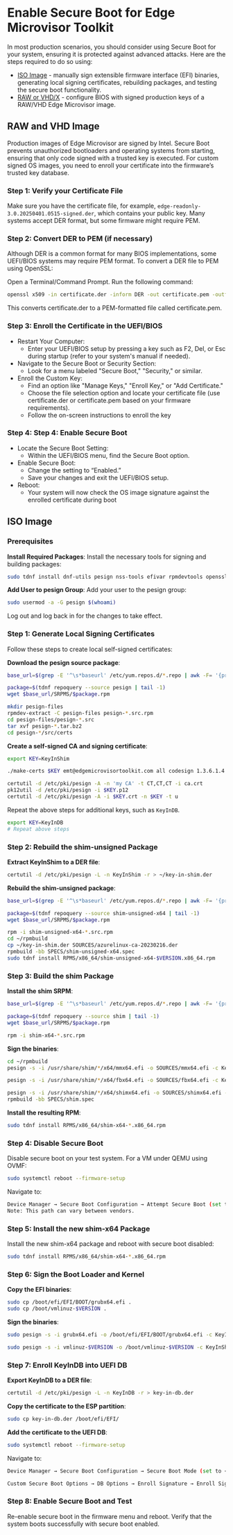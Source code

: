 # Enable Secure Boot for Edge Microvisor Toolkit

In most production scenarios, you should consider using Secure Boot for your system, ensuring
it is protected against advanced attacks. Here are the steps required to do so using:

* [ISO Image](#iso-image) - manually sign extensible firmware interface (EFI) binaries,
  generating local signing certificates, rebuilding packages, and testing the secure boot
  functionality.
* [RAW or VHD/X](#raw-and-vhd-image) - configure BIOS with signed production keys of
a RAW/VHD Edge Microvisor image.

## RAW and VHD Image

Production images of Edge Microvisor are signed by Intel. Secure Boot prevents
unauthorized bootloaders and operating systems from starting, ensuring that only
code signed with a trusted key is executed. For custom signed OS images, you need
to enroll your certificate into the firmware’s trusted key database.

### Step 1: Verify your Certificate File

Make sure you have the certificate file, for example, `edge-readonly-3.0.20250401.0515-signed.der`, which contains your public key. Many systems accept DER format,
but some firmware might require PEM.

### Step 2: Convert DER to PEM (if necessary)

Although DER is a common format for many BIOS implementations, some UEFI/BIOS
systems may require PEM format. To convert a DER file to PEM using OpenSSL:

Open a Terminal/Command Prompt. Run the following command:

```bash
openssl x509 -in certificate.der -inform DER -out certificate.pem -outform PEM
```

This converts certificate.der to a PEM-formatted file called certificate.pem.

### Step 3: Enroll the Certificate in the UEFI/BIOS

* Restart Your Computer:
  * Enter your UEFI/BIOS setup by pressing a key such as F2, Del, or Esc during startup (refer to your system's manual if needed).
* Navigate to the Secure Boot or Security Section:
  * Look for a menu labeled "Secure Boot," "Security," or similar.
* Enroll the Custom Key:
  * Find an option like "Manage Keys," "Enroll Key," or "Add Certificate."
  * Choose the file selection option and locate your certificate file (use certificate.der or certificate.pem based on your firmware requirements).
  * Follow the on-screen instructions to enroll the key

### Step 4: Step 4: Enable Secure Boot

* Locate the Secure Boot Setting:
  * Within the UEFI/BIOS menu, find the Secure Boot option.
* Enable Secure Boot:
  * Change the setting to “Enabled.”
  * Save your changes and exit the UEFI/BIOS setup.
* Reboot:
  * Your system will now check the OS image signature against the enrolled certificate during boot

## ISO Image

### Prerequisites

**Install Required Packages**: Install the necessary tools for signing and building packages:

```bash
sudo tdnf install dnf-utils pesign nss-tools efivar rpmdevtools openssl kernel-devel keyutils
```

**Add User to pesign Group**: Add your user to the pesign group:

```bash
sudo usermod -a -G pesign $(whoami)
```

Log out and log back in for the changes to take effect.

### Step 1: Generate Local Signing Certificates

Follow these steps to create local self-signed certificates:

**Download the pesign source package**:

```bash
base_url=$(grep -E '^\s*baseurl' /etc/yum.repos.d/*.repo | awk -F= '{print $2}' | sed 's/^[ \t]*//')

package=$(tdnf repoquery --source pesign | tail -1)
wget $base_url/SRPMS/$package.rpm

mkdir pesign-files
rpmdev-extract -C pesign-files pesign-*.src.rpm
cd pesign-files/pesign-*.src
tar xvf pesign-*.tar.bz2
cd pesign-*/src/certs
```

**Create a self-signed CA and signing certificate**:

```bash
export KEY=KeyInShim

./make-certs $KEY emt@edgemicrovisortoolkit.com all codesign 1.3.6.1.4.1.311.10.3.1

certutil -d /etc/pki/pesign -A -n 'my CA' -t CT,CT,CT -i ca.crt
pk12util -d /etc/pki/pesign -i $KEY.p12
certutil -d /etc/pki/pesign -A -i $KEY.crt -n $KEY -t u
```

Repeat the above steps for additional keys, such as `KeyInDB`.

```bash
export KEY=KeyInDB
# Repeat above steps
```

### Step 2: Rebuild the shim-unsigned Package

**Extract KeyInShim to a DER file**:

```bash
certutil -d /etc/pki/pesign -L -n KeyInShim -r > ~/key-in-shim.der
```

**Rebuild the shim-unsigned package**:

```bash
base_url=$(grep -E '^\s*baseurl' /etc/yum.repos.d/*.repo | awk -F= '{print $2}' | sed 's/^[ \t]*//')

package=$(tdnf repoquery --source shim-unsigned-x64 | tail -1)
wget $base_url/SRPMS/$package.rpm

rpm -i shim-unsigned-x64-*.src.rpm
cd ~/rpmbuild
cp ~/key-in-shim.der SOURCES/azurelinux-ca-20230216.der
rpmbuild -bb SPECS/shim-unsigned-x64.spec
sudo tdnf install RPMS/x86_64/shim-unsigned-x64-$VERSION.x86_64.rpm
```

### Step 3: Build the shim Package

**Install the shim SRPM**:

```bash
base_url=$(grep -E '^\s*baseurl' /etc/yum.repos.d/*.repo | awk -F= '{print $2}' | sed 's/^[ \t]*//')

package=$(tdnf repoquery --source shim | tail -1)
wget $base_url/SRPMS/$package.rpm

rpm -i shim-x64-*.src.rpm
```

**Sign the binaries**:

```bash
cd ~/rpmbuild
pesign -s -i /usr/share/shim/*/x64/mmx64.efi -o SOURCES/mmx64.efi -c KeyInShim --force

pesign -s -i /usr/share/shim/*/x64/fbx64.efi -o SOURCES/fbx64.efi -c KeyInShim --force

pesign -s -i /usr/share/shim/*/x64/shimx64.efi -o SOURCES/shimx64.efi -c KeyInDB --force
rpmbuild -bb SPECS/shim.spec
```

**Install the resulting RPM**:

```bash
sudo tdnf install RPMS/x86_64/shim-x64-*.x86_64.rpm
```

### Step 4: Disable Secure Boot

Disable secure boot on your test system. For a VM under QEMU using OVMF:

```bash
sudo systemctl reboot --firmware-setup
```

Navigate to:

```bash
Device Manager → Secure Boot Configuration → Attempt Secure Boot (set to [ ]).
Note: This path can vary between vendors.
```

### Step 5: Install the new shim-x64 Package

Install the new shim-x64 package and reboot with secure boot disabled:

```bash
sudo tdnf install RPMS/x86_64/shim-x64-*.x86_64.rpm
```

### Step 6: Sign the Boot Loader and Kernel

**Copy the EFI binaries**:

```bash
sudo cp /boot/efi/EFI/BOOT/grubx64.efi .
sudo cp /boot/vmlinuz-$VERSION .
```

**Sign the binaries**:

```bash
sudo pesign -s -i grubx64.efi -o /boot/efi/EFI/BOOT/grubx64.efi -c KeyInShim --force

sudo pesign -s -i vmlinuz-$VERSION -o /boot/vmlinuz-$VERSION -c KeyInShim --force
```

### Step 7: Enroll KeyInDB into UEFI DB

**Export KeyInDB to a DER file**:

```bash
certutil -d /etc/pki/pesign -L -n KeyInDB -r > key-in-db.der
```

**Copy the certificate to the ESP partition**:

```bash
sudo cp key-in-db.der /boot/efi/EFI/
```

**Add the certificate to the UEFI DB**:

```bash
sudo systemctl reboot --firmware-setup
```

Navigate to:

```bash
Device Manager → Secure Boot Configuration → Secure Boot Mode (set to <Custom Mode>).

Custom Secure Boot Options → DB Options → Enroll Signature → Enroll Signature Using File.
```

### Step 8: Enable Secure Boot and Test

Re-enable secure boot in the firmware menu and reboot. Verify that the system boots
successfully with secure boot enabled.

